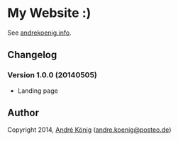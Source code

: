 # My Website :)

See [andrekoenig.info](http://andrekoenig.info).

## Changelog

### Version 1.0.0 (20140505)

- Landing page

## Author

Copyright 2014, [André König](http://andrekoenig.info) (andre.koenig@posteo.de)
